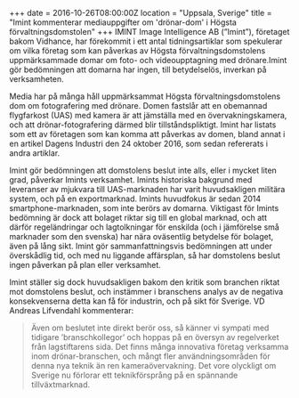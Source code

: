 +++
date = 2016-10-26T08:00:00Z
location = "Uppsala, Sverige"
title = "Imint kommenterar mediauppgifter om 'drönar-dom' i Högsta förvaltningsdomstolen"
+++
IMINT Image Intelligence AB (”Imint”), företaget bakom Vidhance, har förekommit i ett antal tidningsartiklar som spekulerar om vilka företag som kan påverkas av Högsta förvaltningsdomstolens uppmärksammade domar om foto- och videoupptagning med drönare.<!--more-->Imint gör bedömningen att domarna har ingen, till betydelselös, inverkan på verksamheten.

Media har på många håll uppmärksammat Högsta förvaltningsdomstolens dom om fotografering med drönare. Domen fastslår att en obemannad flygfarkost (UAS) med kamera är att jämställa med en övervakningskamera, och att drönar-fotografering därmed blir tillståndspliktigt. Imint har listats som ett av företagen som kan komma att påverkas av domen, bland annat i en artikel Dagens Industri den 24 oktober 2016, som sedan refererats i andra artiklar.

Imint gör bedömningen att domstolens beslut inte alls, eller i mycket liten grad, påverkar Imints verksamhet. Imints historiska bakgrund med leveranser av mjukvara till UAS-marknaden har varit huvudsakligen militära system, och på en exportmarknad. Imints huvudfokus är sedan 2014 smartphone-marknaden, som inte berörs av domarna. Viktigast för Imints bedömning är dock att bolaget riktar sig till en global marknad, och att därför regeländringar och lagtolkningar för enskilda (och i jämförelse små marknader som den svenska) har nära oväsentlig betydelse för bolaget, även på lång sikt. Imint gör sammanfattningsvis bedömningen att under överskådlig tid, och med nu liggande affärsplan, så har domstolens beslut ingen påverkan på plan eller verksamhet.

Imint ställer sig dock huvudsakligen bakom den kritik som branchen riktat mot domstolens beslut, och instämmer i branschens analys av de negativa konsekvenserna detta kan få för industrin, och på sikt för Sverige. VD Andreas Lifvendahl kommenterar:

>Även om beslutet inte direkt berör oss, så känner vi sympati med tidigare ’branschkollegor’ och hoppas på en översyn av regelverket från lagstiftarens sida. Det finns många innovativa företag verksamma inom drönar-branschen, och mångt fler användningsområden för denna nya teknik än ren kameraövervakning. Det vore olyckligt om Sverige nu förlorar ett teknikförsprång på en spännande tillväxtmarknad.
